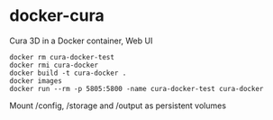 # docker-cura
Cura 3D in a Docker container, Web UI

```
docker rm cura-docker-test
docker rmi cura-docker
docker build -t cura-docker .
docker images
docker run --rm -p 5805:5800 -name cura-docker-test cura-docker
```

Mount /config, /storage and /output as persistent volumes


